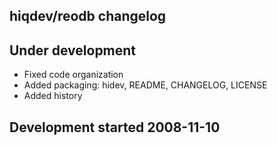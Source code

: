 hiqdev/reodb changelog
----------------------

## Under development

- Fixed code organization
- Added packaging: hidev, README, CHANGELOG, LICENSE
- Added history

## Development started 2008-11-10

